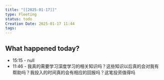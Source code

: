 ```yaml
---
title: "[[2025-01-17]]"
type: Fleeting
status: todo
Creation Date: 2025-01-17 11:44
tags:
---
```



## What happened today?
- 15:15 - null
- 11:46 - 我真的需要学习深度学习的相关知识吗？这些知识以后真的会对我有帮助吗？我投入的时间真的会有相应的回报吗？这笔投资值得吗